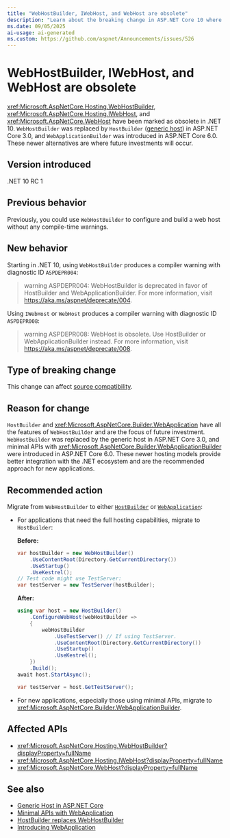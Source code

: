 ```yaml
---
title: "WebHostBuilder, IWebHost, and WebHost are obsolete"
description: "Learn about the breaking change in ASP.NET Core 10 where WebHostBuilder, IWebHost, and WebHost are marked as obsolete."
ms.date: 09/05/2025
ai-usage: ai-generated
ms.custom: https://github.com/aspnet/Announcements/issues/526
---
```


# WebHostBuilder, IWebHost, and WebHost are obsolete

<xref:Microsoft.AspNetCore.Hosting.WebHostBuilder>, <xref:Microsoft.AspNetCore.Hosting.IWebHost>, and <xref:Microsoft.AspNetCore.WebHost> have been marked as obsolete in .NET 10. `WebHostBuilder` was replaced by `HostBuilder` ([generic host](/aspnet/core/fundamentals/host/generic-host)) in ASP.NET Core 3.0, and `WebApplicationBuilder` was introduced in ASP.NET Core 6.0. These newer alternatives are where future investments will occur.

## Version introduced

.NET 10 RC 1

## Previous behavior

Previously, you could use `WebHostBuilder` to configure and build a web host without any compile-time warnings.

## New behavior

Starting in .NET 10, using `WebHostBuilder` produces a compiler warning with diagnostic ID `ASPDEPR004`:

> warning ASPDEPR004: WebHostBuilder is deprecated in favor of HostBuilder and WebApplicationBuilder. For more information, visit <https://aka.ms/aspnet/deprecate/004>.

Using `IWebHost` or `WebHost` produces a compiler warning with diagnostic ID `ASPDEPR008`:

> warning ASPDEPR008: WebHost is obsolete. Use HostBuilder or WebApplicationBuilder instead. For more information, visit <https://aka.ms/aspnet/deprecate/008>.

## Type of breaking change

This change can affect [source compatibility](../../categories.md#source-compatibility).

## Reason for change

`HostBuilder` and <xref:Microsoft.AspNetCore.Builder.WebApplication> have all the features of `WebHostBuilder` and are the focus of future investment. `WebHostBuilder` was replaced by the generic host in ASP.NET Core 3.0, and minimal APIs with <xref:Microsoft.AspNetCore.Builder.WebApplicationBuilder> were introduced in ASP.NET Core 6.0. These newer hosting models provide better integration with the .NET ecosystem and are the recommended approach for new applications.

## Recommended action

Migrate from `WebHostBuilder` to either [`HostBuilder`](/aspnet/core/fundamentals/host/generic-host) or [`WebApplication`](/aspnet/core/fundamentals/minimal-apis/webapplication):

- For applications that need the full hosting capabilities, migrate to `HostBuilder`:

  **Before:**

  ```csharp
  var hostBuilder = new WebHostBuilder()
      .UseContentRoot(Directory.GetCurrentDirectory())
      .UseStartup()
      .UseKestrel();
  // Test code might use TestServer:
  var testServer = new TestServer(hostBuilder);
  ```

  **After:**

  ```csharp
  using var host = new HostBuilder()
      .ConfigureWebHost(webHostBuilder =>
      {
          webHostBuilder
              .UseTestServer() // If using TestServer.
              .UseContentRoot(Directory.GetCurrentDirectory())
              .UseStartup()
              .UseKestrel();
      })
      .Build();
  await host.StartAsync();

  var testServer = host.GetTestServer();
  ```

- For new applications, especially those using minimal APIs, migrate to <xref:Microsoft.AspNetCore.Builder.WebApplicationBuilder>.

## Affected APIs

- <xref:Microsoft.AspNetCore.Hosting.WebHostBuilder?displayProperty=fullName>
- <xref:Microsoft.AspNetCore.Hosting.IWebHost?displayProperty=fullName>
- <xref:Microsoft.AspNetCore.WebHost?displayProperty=fullName>

## See also

- [Generic Host in ASP.NET Core](/aspnet/core/fundamentals/host/generic-host)
- [Minimal APIs with WebApplication](/aspnet/core/fundamentals/minimal-apis/webapplication)
- [HostBuilder replaces WebHostBuilder](/aspnet/core/migration/22-to-30#hostbuilder-replaces-webhostbuilder)
- [Introducing WebApplication](/aspnet/core/migration/50-to-60#new-hosting-model)
